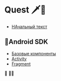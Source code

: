 # Quest 🗡️📜

- [НАчальный текст](text.md)

## 🤖Android SDK 
- [Базовые компоненты](BASE_COMPONENT.md)
- [Activity](ACTIVITY.md)
- [Fragment](FRAGMENT.md)


🌱 🌿🌳

